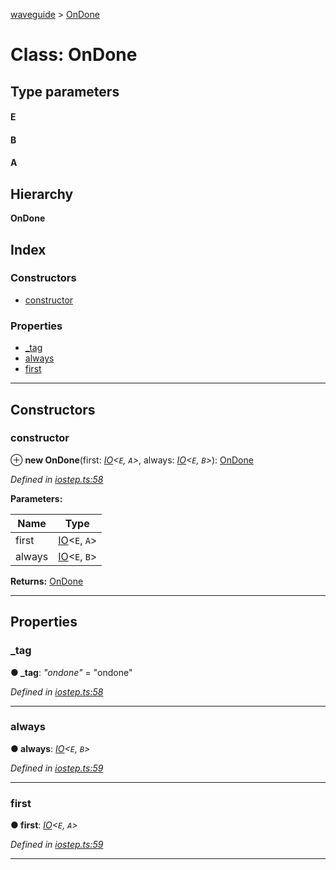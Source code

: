 [waveguide](../README.md) > [OnDone](../classes/ondone.md)

# Class: OnDone

## Type parameters
#### E 
#### B 
#### A 
## Hierarchy

**OnDone**

## Index

### Constructors

* [constructor](ondone.md#constructor)

### Properties

* [_tag](ondone.md#_tag)
* [always](ondone.md#always)
* [first](ondone.md#first)

---

## Constructors

<a id="constructor"></a>

###  constructor

⊕ **new OnDone**(first: *[IO](io.md)<`E`, `A`>*, always: *[IO](io.md)<`E`, `B`>*): [OnDone](ondone.md)

*Defined in [iostep.ts:58](https://github.com/rzeigler/waveguide/blob/c6446d5/packages/waveguide/src/iostep.ts#L58)*

**Parameters:**

| Name | Type |
| ------ | ------ |
| first | [IO](io.md)<`E`, `A`> |
| always | [IO](io.md)<`E`, `B`> |

**Returns:** [OnDone](ondone.md)

___

## Properties

<a id="_tag"></a>

###  _tag

**● _tag**: *"ondone"* = "ondone"

*Defined in [iostep.ts:58](https://github.com/rzeigler/waveguide/blob/c6446d5/packages/waveguide/src/iostep.ts#L58)*

___
<a id="always"></a>

###  always

**● always**: *[IO](io.md)<`E`, `B`>*

*Defined in [iostep.ts:59](https://github.com/rzeigler/waveguide/blob/c6446d5/packages/waveguide/src/iostep.ts#L59)*

___
<a id="first"></a>

###  first

**● first**: *[IO](io.md)<`E`, `A`>*

*Defined in [iostep.ts:59](https://github.com/rzeigler/waveguide/blob/c6446d5/packages/waveguide/src/iostep.ts#L59)*

___

